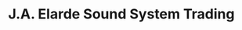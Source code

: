 ---
title: "J.A. Elarde Sound System Trading"
url: /manila/j-a-elarde-sound-system-trading/
shop: electronics
---